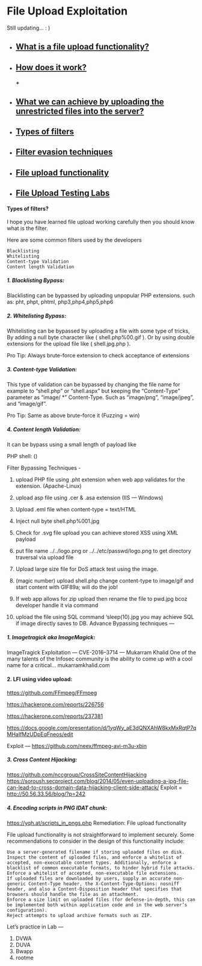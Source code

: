 #  File Upload Exploitation
Still updating... : )

* ##  [  What is a file upload functionality?]()

* ##  [  How does it work?]()
 
   #### + [     ]()

* ##  [  What we can achieve by uploading the unrestricted files into the server?]()
* ##  [  Types of filters]()
* ##  [  Filter evasion techniques]()
* ##  [  File upload functionality]()
* ##  [  File Upload Testing Labs]()

#### Types of filters?

I hope you have learned file upload working carefully then you should know what is the filter.

Here are some common filters used by the developers

    Blacklisting
    Whitelisting
    Content-type Validation
    Content length Validation

##### 1. Blacklisting Bypass:

Blacklisting can be bypassed by uploading unpopular PHP extensions.
such as: pht, phpt, phtml, php3,php4,php5,php6

##### 2. Whitelisting Bypass:

Whitelisting can be bypassed by uploading a file with some type of tricks, By adding a null byte character like ( shell.php%00.gif ). Or by using double extensions for the upload file like ( shell.jpg.php ).

Pro Tip: Always brute-force extension to check acceptance of extensions

##### 3. Content-type Validation:

This type of validation can be bypassed by changing the file name for example to “shell.php” or
“shell.aspx” but keeping the “Content-Type” parameter as “image/ *” Content-Type. Such as
“image/png”, “image/jpeg”, and “image/gif”.

Pro Tip: Same as above brute-force it (Fuzzing = win)

##### 4. Content length Validation:

It can be bypass using a small length of payload like

PHP shell: (<?=`$_GET[x]`?>)

Filter Bypassing Techniques -

1. upload PHP file using .pht extension when web app validates for the extension. (Apache-Linux)

2. upload asp file using .cer & .asa extension (IIS — Windows)

3. Upload .eml file when content-type = text/HTML

4. Inject null byte shell.php%001.jpg

5. Check for .svg file upload you can achieve stored XSS using XML payload

6. put file name ../../logo.png or ../../etc/passwd/logo.png to get directory traversal via upload file

7. Upload large size file for DoS attack test using the image.

8. (magic number) upload shell.php change content-type to image/gif and start content with GIF89a; will do the job!

9. If web app allows for zip upload then rename the file to pwd.jpg bcoz developer handle it via command

10. upload the file using SQL command ‘sleep(10).jpg you may achieve SQL if image directly saves to DB.
Advance Bypassing techniques —

##### 1. Imagetragick aka ImageMagick:
ImageTragick Exploitation — CVE-2016–3714 — Mukarram Khalid
One of the many talents of the Infosec community is the ability to come up with a cool name for a critical…
mukarramkhalid.com
#### 2. LFI using video upload:

https://github.com/FFmpeg/FFmpeg

https://hackerone.com/reports/226756

https://hackerone.com/reports/237381

https://docs.google.com/presentation/d/1yqWy_aE3dQNXAhW8kxMxRqtP7qMHaIfMzUDpEqFneos/edit

Exploit — https://github.com/neex/ffmpeg-avi-m3u-xbin

##### 3. Cross Content Hijacking:

https://github.com/nccgroup/CrossSiteContentHijacking
https://soroush.secproject.com/blog/2014/05/even-uploading-a-jpg-file-can-lead-to-cross-domain-data-hijacking-client-side-attack/
Exploit = http://50.56.33.56/blog/?p=242

##### 4. Encoding scripts in PNG IDAT chunk:

https://yqh.at/scripts_in_pngs.php
Remediation: File upload functionality

File upload functionality is not straightforward to implement securely. Some recommendations to consider in the design of this functionality include:

    Use a server-generated filename if storing uploaded files on disk.
    Inspect the content of uploaded files, and enforce a whitelist of accepted, non-executable content types. Additionally, enforce a blacklist of common executable formats, to hinder hybrid file attacks.
    Enforce a whitelist of accepted, non-executable file extensions.
    If uploaded files are downloaded by users, supply an accurate non-generic Content-Type header, the X-Content-Type-Options: nosniff header, and also a Content-Disposition header that specifies that browsers should handle the file as an attachment.
    Enforce a size limit on uploaded files (for defense-in-depth, this can be implemented both within application code and in the web server’s configuration).
    Reject attempts to upload archive formats such as ZIP.

Let’s practice in Lab —
1. DVWA
2. DUVA
3. Bwapp
4. rootme
